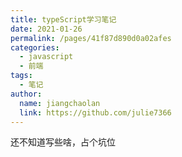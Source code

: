 ```yaml
---
title: typeScript学习笔记
date: 2021-01-26
permalink: /pages/41f87d890d0a02afes
categories: 
  - javascript
  - 前端
tags: 
  - 笔记
author: 
  name: jiangchaolan
  link: https://github.com/julie7366
---
```


还不知道写些啥，占个坑位